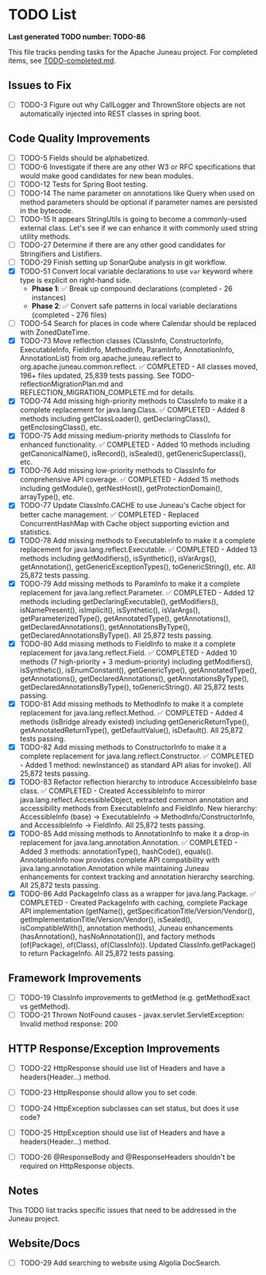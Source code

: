 # TODO List

**Last generated TODO number: TODO-86**

This file tracks pending tasks for the Apache Juneau project. For completed items, see [TODO-completed.md](TODO-completed.md).

## Issues to Fix

- [ ] TODO-3 Figure out why CallLogger and ThrownStore objects are not automatically injected into REST classes in spring boot.

## Code Quality Improvements

- [ ] TODO-5 Fields should be alphabetized.
- [ ] TODO-6 Investigate if there are any other W3 or RFC specifications that would make good candidates for new bean modules.
- [ ] TODO-12 Tests for Spring Boot testing.
- [ ] TODO-14 The name parameter on annotations like Query when used on method parameters should be optional if parameter names are persisted in the bytecode.
- [ ] TODO-15 It appears StringUtils is going to become a commonly-used external class. Let's see if we can enhance it with commonly used string utility methods.
- [ ] TODO-27 Determine if there are any other good candidates for Stringifiers and Listifiers.
- [ ] TODO-29 Finish setting up SonarQube analysis in git workflow.
- [x] TODO-51 Convert local variable declarations to use `var` keyword where type is explicit on right-hand side.
  - **Phase 1**: ✅ Break up compound declarations (completed - 26 instances)
  - **Phase 2**: ✅ Convert safe patterns in local variable declarations (completed - 276 files)
- [ ] TODO-54 Search for places in code where Calendar should be replaced with ZonedDateTime.
- [x] TODO-73 Move reflection classes (ClassInfo, ConstructorInfo, ExecutableInfo, FieldInfo, MethodInfo, ParamInfo, AnnotationInfo, AnnotationList) from org.apache.juneau.reflect to org.apache.juneau.common.reflect. ✅ COMPLETED - All classes moved, 196+ files updated, 25,839 tests passing. See TODO-reflectionMigrationPlan.md and REFLECTION_MIGRATION_COMPLETE.md for details.
- [x] TODO-74 Add missing high-priority methods to ClassInfo to make it a complete replacement for java.lang.Class. ✅ COMPLETED - Added 8 methods including getClassLoader(), getDeclaringClass(), getEnclosingClass(), etc.
- [x] TODO-75 Add missing medium-priority methods to ClassInfo for enhanced functionality. ✅ COMPLETED - Added 10 methods including getCanonicalName(), isRecord(), isSealed(), getGenericSuperclass(), etc.
- [x] TODO-76 Add missing low-priority methods to ClassInfo for comprehensive API coverage. ✅ COMPLETED - Added 15 methods including getModule(), getNestHost(), getProtectionDomain(), arrayType(), etc.
- [x] TODO-77 Update ClassInfo.CACHE to use Juneau's Cache object for better cache management. ✅ COMPLETED - Replaced ConcurrentHashMap with Cache object supporting eviction and statistics.
- [x] TODO-78 Add missing methods to ExecutableInfo to make it a complete replacement for java.lang.reflect.Executable. ✅ COMPLETED - Added 13 methods including getModifiers(), isSynthetic(), isVarArgs(), getAnnotation(), getGenericExceptionTypes(), toGenericString(), etc. All 25,872 tests passing.
- [x] TODO-79 Add missing methods to ParamInfo to make it a complete replacement for java.lang.reflect.Parameter. ✅ COMPLETED - Added 12 methods including getDeclaringExecutable(), getModifiers(), isNamePresent(), isImplicit(), isSynthetic(), isVarArgs(), getParameterizedType(), getAnnotatedType(), getAnnotations(), getDeclaredAnnotations(), getAnnotationsByType(), getDeclaredAnnotationsByType(). All 25,872 tests passing.
- [x] TODO-80 Add missing methods to FieldInfo to make it a complete replacement for java.lang.reflect.Field. ✅ COMPLETED - Added 10 methods (7 high-priority + 3 medium-priority) including getModifiers(), isSynthetic(), isEnumConstant(), getGenericType(), getAnnotatedType(), getAnnotations(), getDeclaredAnnotations(), getAnnotationsByType(), getDeclaredAnnotationsByType(), toGenericString(). All 25,872 tests passing.
- [x] TODO-81 Add missing methods to MethodInfo to make it a complete replacement for java.lang.reflect.Method. ✅ COMPLETED - Added 4 methods (isBridge already existed) including getGenericReturnType(), getAnnotatedReturnType(), getDefaultValue(), isDefault(). All 25,872 tests passing.
- [x] TODO-82 Add missing methods to ConstructorInfo to make it a complete replacement for java.lang.reflect.Constructor. ✅ COMPLETED - Added 1 method: newInstance() as standard API alias for invoke(). All 25,872 tests passing.
- [x] TODO-83 Refactor reflection hierarchy to introduce AccessibleInfo base class. ✅ COMPLETED - Created AccessibleInfo to mirror java.lang.reflect.AccessibleObject, extracted common annotation and accessibility methods from ExecutableInfo and FieldInfo. New hierarchy: AccessibleInfo (base) -> ExecutableInfo -> MethodInfo/ConstructorInfo, and AccessibleInfo -> FieldInfo. All 25,872 tests passing.
- [x] TODO-85 Add missing methods to AnnotationInfo to make it a drop-in replacement for java.lang.annotation.Annotation. ✅ COMPLETED - Added 3 methods: annotationType(), hashCode(), equals(). AnnotationInfo now provides complete API compatibility with java.lang.annotation.Annotation while maintaining Juneau enhancements for context tracking and annotation hierarchy searching. All 25,872 tests passing.
- [x] TODO-86 Add PackageInfo class as a wrapper for java.lang.Package. ✅ COMPLETED - Created PackageInfo with caching, complete Package API implementation (getName(), getSpecificationTitle/Version/Vendor(), getImplementationTitle/Version/Vendor(), isSealed(), isCompatibleWith(), annotation methods), Juneau enhancements (hasAnnotation(), hasNoAnnotation()), and factory methods (of(Package), of(Class), of(ClassInfo)). Updated ClassInfo.getPackage() to return PackageInfo. All 25,872 tests passing.

## Framework Improvements

- [ ] TODO-19 ClassInfo improvements to getMethod (e.g. getMethodExact vs getMethod).
- [ ] TODO-21 Thrown NotFound causes - javax.servlet.ServletException: Invalid method response: 200

## HTTP Response/Exception Improvements

- [ ] TODO-22 HttpResponse should use list of Headers and have a headers(Header...) method.
- [ ] TODO-23 HttpResponse should allow you to set code.
- [ ] TODO-24 HttpException subclasses can set status, but does it use code?
- [ ] TODO-25 HttpException should use list of Headers and have a headers(Header...) method.

- [ ] TODO-26 @ResponseBody and @ResponseHeaders shouldn't be required on HttpResponse objects.

## Notes

This TODO list tracks specific issues that need to be addressed in the Juneau project.

## Website/Docs

- [ ] TODO-29 Add searching to website using Algolia DocSearch.
